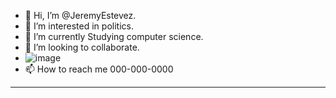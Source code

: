 - 👋 Hi, I’m @JeremyEstevez.
- 👀 I’m interested in politics.
- 🌱 I’m currently Studying computer science.
- 💞️ I’m looking to collaborate.
- ![image](https://github.com/JeremyEstevez/JeremyEstevez/assets/145026257/bb37633f-c50c-4fbf-bd8f-f05c837047c5)
- 📫 How to reach me 000-000-0000


--------------------------------------------------------------------------------------------------------------------------------------------------------------------------------
